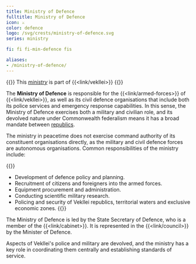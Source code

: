 ```yaml
---
title: Ministry of Defence
fulltitle: Ministry of Defence
icon: ⚔️
color: defence
logo: /svg/crests/ministry-of-defence.svg
series: ministry

fi: fi fi-min-defence fis

aliases:
- /ministry-of-defence/
---
```

{{<note series>}}
 This *[ministry](/ministries/)* is part of {{<link/vekllei>}}
{{</note>}}

The <span class="fi fi-min-defence fis"></span> **Ministry of Defence** is responsible for the {{<link/armed-forces>}} of {{<link/vekllei>}}, as well as its civil defence organisations that include both its police services and emergency response capabilities. In this sense, the Ministry of Defence exercises both a military and civilian role, and its devolved nature under Commonwealth federalism means it has a broad mandate between [republics](/republics/).

The ministry in peacetime does not exercise command authority of its constituent organisations directly, as the military and civil defence forces are autonomous organisations. Common responsibilities of the ministry include:

{{<note panel>}}
* Development of defence policy and planning.
* Recruitment of citizens and foreigners into the armed forces.
* Equipment procurement and administration.
* Conducting scientific military research.
* Policing and security of Vekllei republics, territorial waters and exclusive economic zones.
{{</note>}}

The Ministry of Defence is led by the State Secretary of Defence, who is a member of the {{<link/cabinet>}}. It is represented in the {{<link/council>}} by the Minister of Defence.

Aspects of Vekllei's police and military are devolved, and the ministry has a key role in coordinating them centrally and establishing standards of service.
